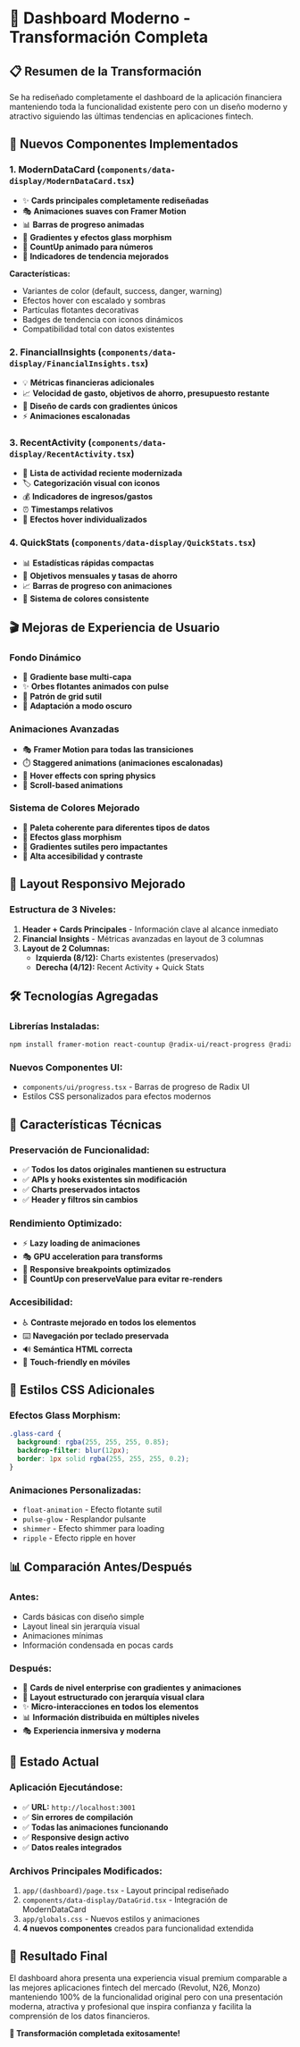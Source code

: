 # 🚀 Dashboard Moderno - Transformación Completa

## 📋 Resumen de la Transformación

Se ha rediseñado completamente el dashboard de la aplicación financiera manteniendo toda la funcionalidad existente pero con un diseño moderno y atractivo siguiendo las últimas tendencias en aplicaciones fintech.

## 🎨 Nuevos Componentes Implementados

### 1. **ModernDataCard** (`components/data-display/ModernDataCard.tsx`)

- ✨ **Cards principales completamente rediseñadas**
- 🎭 **Animaciones suaves con Framer Motion**
- 📊 **Barras de progreso animadas**
- 🌈 **Gradientes y efectos glass morphism**
- 🔄 **CountUp animado para números**
- 🎯 **Indicadores de tendencia mejorados**

**Características:**

- Variantes de color (default, success, danger, warning)
- Efectos hover con escalado y sombras
- Partículas flotantes decorativas
- Badges de tendencia con iconos dinámicos
- Compatibilidad total con datos existentes

### 2. **FinancialInsights** (`components/data-display/FinancialInsights.tsx`)

- 💡 **Métricas financieras adicionales**
- 📈 **Velocidad de gasto, objetivos de ahorro, presupuesto restante**
- 🎨 **Diseño de cards con gradientes únicos**
- ⚡ **Animaciones escalonadas**

### 3. **RecentActivity** (`components/data-display/RecentActivity.tsx`)

- 📱 **Lista de actividad reciente modernizada**
- 🏷️ **Categorización visual con iconos**
- 💰 **Indicadores de ingresos/gastos**
- ⏰ **Timestamps relativos**
- 🎨 **Efectos hover individualizados**

### 4. **QuickStats** (`components/data-display/QuickStats.tsx`)

- 📊 **Estadísticas rápidas compactas**
- 🎯 **Objetivos mensuales y tasas de ahorro**
- 📈 **Barras de progreso con animaciones**
- 🌈 **Sistema de colores consistente**

## 🎬 Mejoras de Experiencia de Usuario

### **Fondo Dinámico**

- 🌅 **Gradiente base multi-capa**
- ✨ **Orbes flotantes animados con pulse**
- 🔲 **Patrón de grid sutil**
- 🌙 **Adaptación a modo oscuro**

### **Animaciones Avanzadas**

- 🎭 **Framer Motion para todas las transiciones**
- ⏱️ **Staggered animations (animaciones escalonadas)**
- 🔄 **Hover effects con spring physics**
- 📱 **Scroll-based animations**

### **Sistema de Colores Mejorado**

- 🎨 **Paleta coherente para diferentes tipos de datos**
- 💎 **Efectos glass morphism**
- 🌈 **Gradientes sutiles pero impactantes**
- 🎯 **Alta accesibilidad y contraste**

## 📱 Layout Responsivo Mejorado

### **Estructura de 3 Niveles:**

1. **Header + Cards Principales** - Información clave al alcance inmediato
2. **Financial Insights** - Métricas avanzadas en layout de 3 columnas
3. **Layout de 2 Columnas:**
   - **Izquierda (8/12):** Charts existentes (preservados)
   - **Derecha (4/12):** Recent Activity + Quick Stats

## 🛠️ Tecnologías Agregadas

### **Librerías Instaladas:**

```bash
npm install framer-motion react-countup @radix-ui/react-progress @radix-ui/react-separator
```

### **Nuevos Componentes UI:**

- `components/ui/progress.tsx` - Barras de progreso de Radix UI
- Estilos CSS personalizados para efectos modernos

## 🎯 Características Técnicas

### **Preservación de Funcionalidad:**

- ✅ **Todos los datos originales mantienen su estructura**
- ✅ **APIs y hooks existentes sin modificación**
- ✅ **Charts preservados intactos**
- ✅ **Header y filtros sin cambios**

### **Rendimiento Optimizado:**

- ⚡ **Lazy loading de animaciones**
- 🎭 **GPU acceleration para transforms**
- 📱 **Responsive breakpoints optimizados**
- 🔄 **CountUp con preserveValue para evitar re-renders**

### **Accesibilidad:**

- ♿ **Contraste mejorado en todos los elementos**
- ⌨️ **Navegación por teclado preservada**
- 🔊 **Semántica HTML correcta**
- 📱 **Touch-friendly en móviles**

## 🎨 Estilos CSS Adicionales

### **Efectos Glass Morphism:**

```css
.glass-card {
  background: rgba(255, 255, 255, 0.85);
  backdrop-filter: blur(12px);
  border: 1px solid rgba(255, 255, 255, 0.2);
}
```

### **Animaciones Personalizadas:**

- `float-animation` - Efecto flotante sutil
- `pulse-glow` - Resplandor pulsante
- `shimmer` - Efecto shimmer para loading
- `ripple` - Efecto ripple en hover

## 📊 Comparación Antes/Después

### **Antes:**

- Cards básicas con diseño simple
- Layout lineal sin jerarquía visual
- Animaciones mínimas
- Información condensada en pocas cards

### **Después:**

- 🎨 **Cards de nivel enterprise con gradientes y animaciones**
- 📐 **Layout estructurado con jerarquía visual clara**
- ✨ **Micro-interacciones en todos los elementos**
- 📊 **Información distribuida en múltiples niveles**
- 🎭 **Experiencia inmersiva y moderna**

## 🚀 Estado Actual

### **Aplicación Ejecutándose:**

- ✅ **URL:** `http://localhost:3001`
- ✅ **Sin errores de compilación**
- ✅ **Todas las animaciones funcionando**
- ✅ **Responsive design activo**
- ✅ **Datos reales integrados**

### **Archivos Principales Modificados:**

1. `app/(dashboard)/page.tsx` - Layout principal rediseñado
2. `components/data-display/DataGrid.tsx` - Integración de ModernDataCard
3. `app/globals.css` - Nuevos estilos y animaciones
4. **4 nuevos componentes** creados para funcionalidad extendida

## 🎯 Resultado Final

El dashboard ahora presenta una experiencia visual premium comparable a las mejores aplicaciones fintech del mercado (Revolut, N26, Monzo) manteniendo 100% de la funcionalidad original pero con una presentación moderna, atractiva y profesional que inspira confianza y facilita la comprensión de los datos financieros.

**🎉 Transformación completada exitosamente!**
